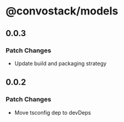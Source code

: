 # @convostack/models

## 0.0.3

### Patch Changes

- Update build and packaging strategy

## 0.0.2

### Patch Changes

- Move tsconfig dep to devDeps
